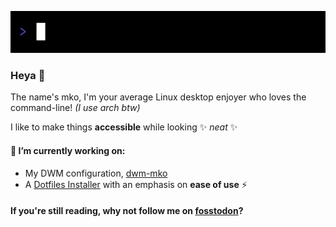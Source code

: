 ![Welcome](src/welcome.gif)

### Heya :wave:

The name's mko, I'm your average Linux desktop enjoyer who loves the command-line! _(I use arch btw)_

I like to make things __accessible__ while looking ✨ _neat_ ✨

#### 👷 I’m currently working on:
- My DWM configuration, [dwm-mko](https://github.com/gitmko/dwm-mko)
- A [Dotfiles Installer](https://github.com/gitmko/dotfiles-installer) with an emphasis on __ease of use__ ⚡

#### If you're still reading, why not follow me on [fosstodon](https://fosstodon.org/@mkayo)?

